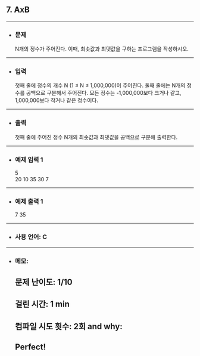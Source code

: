 ## 7. AxB

---

- ### 문제

  N개의 정수가 주어진다. 이때, 최솟값과 최댓값을 구하는 프로그램을 작성하시오.
  
---


- ### 입력

  첫째 줄에 정수의 개수 N (1 ≤ N ≤ 1,000,000)이 주어진다. 둘째 줄에는 N개의 정수를 공백으로 구분해서 주어진다. 모든 정수는 -1,000,000보다 크거나 같고, 1,000,000보다 작거나 같은 정수이다.

---

- ### 출력

  첫째 줄에 주어진 정수 N개의 최솟값과 최댓값을 공백으로 구분해 출력한다.

---
 
- ### 예제 입력 1 

  5  
  20 10 35 30 7

---

- ### 예제 출력 1 

  7 35

---

- ### 사용 언어: C

---

- ### 메모:

  ## 문제 난이도: 1/10
  ## 걸린 시간: 1 min
  ## 컴파일 시도 횟수: 2회 and why:
  ## Perfect!
  
